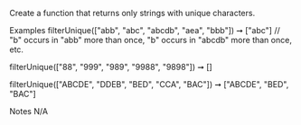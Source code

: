 Create a function that returns only strings with unique characters.

Examples
filterUnique(["abb", "abc", "abcdb", "aea", "bbb"]) ➞ ["abc"]
// "b" occurs in "abb" more than once, "b" occurs in "abcdb" more than once, etc.

filterUnique(["88", "999", "989", "9988", "9898"]) ➞ []

filterUnique(["ABCDE", "DDEB", "BED", "CCA", "BAC"]) ➞ ["ABCDE", "BED", "BAC"]

Notes
N/A